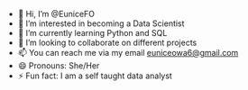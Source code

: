 - 👋 Hi, I’m @EuniceFO
- 👀 I’m interested in becoming a Data Scientist
- 🌱 I’m currently learning Python and SQL
- 💞️ I’m looking to collaborate on different projects
- 📫 You can reach me via my email euniceowa6@gmail.com
- 😄 Pronouns: She/Her
- ⚡ Fun fact: I am a self taught data analyst

<!---
EuniceFO/EuniceFO is a ✨ special ✨ repository because its `README.md` (this file) appears on your GitHub profile.
You can click the Preview link to take a look at your changes.
--->
